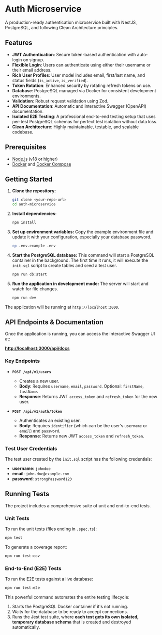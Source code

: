 # Auth Microservice

A production-ready authentication microservice built with NestJS, PostgreSQL, and following Clean Architecture principles.

## Features

- **JWT Authentication**: Secure token-based authentication with auto-login on signup.
- **Flexible Login**: Users can authenticate using either their username or their email address.
- **Rich User Profiles**: User model includes email, first/last name, and status fields (`is_active`, `is_verified`).
- **Token Rotation**: Enhanced security by rotating refresh tokens on use.
- **Database**: PostgreSQL managed via Docker for consistent development environments.
- **Validation**: Robust request validation using Zod.
- **API Documentation**: Automatic and interactive Swagger (OpenAPI) documentation.
- **Isolated E2E Testing**: A professional end-to-end testing setup that uses per-test PostgreSQL schemas for perfect test isolation without data loss.
- **Clean Architecture**: Highly maintainable, testable, and scalable codebase.

## Prerequisites

- [Node.js](https://nodejs.org/) (v18 or higher)
- [Docker](https://www.docker.com/) and [Docker Compose](https://docs.docker.com/compose/)

## Getting Started

1.  **Clone the repository:**

    ```bash
    git clone <your-repo-url>
    cd auth-microservice
    ```

2.  **Install dependencies:**

    ```bash
    npm install
    ```

3.  **Set up environment variables:**
    Copy the example environment file and update it with your configuration, especially your database password.

    ```bash
    cp .env.example .env
    ```

4.  **Start the PostgreSQL database:**
    This command will start a PostgreSQL container in the background. The first time it runs, it will execute the `init.sql` script to create tables and seed a test user.

    ```bash
    npm run db:start
    ```

5.  **Run the application in development mode:**
    The server will start and watch for file changes.
    ```bash
    npm run dev
    ```

The application will be running at `http://localhost:3000`.

## API Endpoints & Documentation

Once the application is running, you can access the interactive Swagger UI at:

**[http://localhost:3000/api/docs](http://localhost:3000/api/docs)**

### Key Endpoints

- **`POST /api/v1/users`**
  - Creates a new user.
  - **Body**: Requires `username`, `email`, `password`. Optional: `firstName`, `lastName`.
  - **Response**: Returns JWT `access_token` and `refresh_token` for the new user.

- **`POST /api/v1/auth/token`**
  - Authenticates an existing user.
  - **Body**: Requires `identifier` (which can be the user's `username` or `email`) and `password`.
  - **Response**: Returns new JWT `access_token` and `refresh_token`.

### Test User Credentials

The test user created by the `init.sql` script has the following credentials:

- **username**: `johndoe`
- **email**: `john.doe@example.com`
- **password**: `strongPassword123`

## Running Tests

The project includes a comprehensive suite of unit and end-to-end tests.

### Unit Tests

To run the unit tests (files ending in `.spec.ts`):

```bash
npm test
```

To generate a coverage report:

```bash
npm run test:cov
```

### End-to-End (E2E) Tests

To run the E2E tests against a live database:

```bash
npm run test:e2e
```

This powerful command automates the entire testing lifecycle:

1.  Starts the PostgreSQL Docker container if it's not running.
2.  Waits for the database to be ready to accept connections.
3.  Runs the Jest test suite, where **each test gets its own isolated, temporary database schema** that is created and destroyed automatically.
